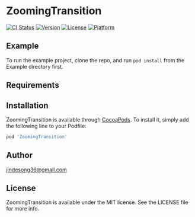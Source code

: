 # ZoomingTransition

[![CI Status](https://img.shields.io/travis/lnpjjds@gmail.com/ZoomingTransition.svg?style=flat)](https://travis-ci.org/lnpjjds@gmail.com/ZoomingTransition)
[![Version](https://img.shields.io/cocoapods/v/ZoomingTransition.svg?style=flat)](https://cocoapods.org/pods/ZoomingTransition)
[![License](https://img.shields.io/cocoapods/l/ZoomingTransition.svg?style=flat)](https://cocoapods.org/pods/ZoomingTransition)
[![Platform](https://img.shields.io/cocoapods/p/ZoomingTransition.svg?style=flat)](https://cocoapods.org/pods/ZoomingTransition)

## Example

To run the example project, clone the repo, and run `pod install` from the Example directory first.

## Requirements

## Installation

ZoomingTransition is available through [CocoaPods](https://cocoapods.org). To install
it, simply add the following line to your Podfile:

```ruby
pod 'ZoomingTransition'
```

## Author

 jindesong36@gmail.com

## License

ZoomingTransition is available under the MIT license. See the LICENSE file for more info.

